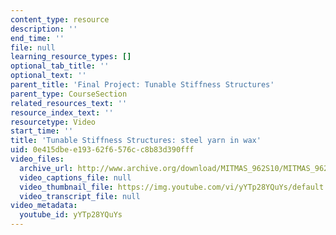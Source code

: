 ```yaml
---
content_type: resource
description: ''
end_time: ''
file: null
learning_resource_types: []
optional_tab_title: ''
optional_text: ''
parent_title: 'Final Project: Tunable Stiffness Structures'
parent_type: CourseSection
related_resources_text: ''
resource_index_text: ''
resourcetype: Video
start_time: ''
title: 'Tunable Stiffness Structures: steel yarn in wax'
uid: 0e415dbe-e193-62f6-576c-c8b83d390fff
video_files:
  archive_url: http://www.archive.org/download/MITMAS_962S10/MITMAS_962S10assn9_tunable_vid3_300k.mp4
  video_captions_file: null
  video_thumbnail_file: https://img.youtube.com/vi/yYTp28YQuYs/default.jpg
  video_transcript_file: null
video_metadata:
  youtube_id: yYTp28YQuYs
---
```

